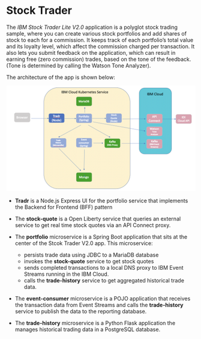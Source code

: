 # Stock Trader

The *IBM Stock Trader Lite V2.0*  application is a polyglot stock trading sample, where you can create various stock portfolios and add shares of stock to each for a commission. It keeps track of each portfolio’s total value and its loyalty level, which affect the commission charged per transaction. It also lets you submit feedback on the application, which can result in earning free (zero commission) trades, based on the tone of the feedback. (Tone is determined by calling the Watson Tone Analyzer).

The architecture of the  app is shown below:

![Architecture diagram](microservices-architecture.png)

* **Tradr** is a Node.js Express  UI for the portfolio service that implements the Backend for Frontend (BFF) pattern

* The **stock-quote** is a Open Liberty service that queries an external service to get real time stock quotes via an API Connect proxy.

* The **portfolio** microservice is a Spring Boot application that  sits at the center of the Stcok Trader V2.0 app. This microservice:

   * persists trade data  using JDBC to a MariaDB database
   * invokes the **stock-quote** service to get stock quotes
   * sends completed transactions to a local DNS proxy to IBM Event Streams running in the IBM Cloud.
   * calls the **trade-history** service to get aggregated historical trade data.

* The **event-consumer** microservice is a POJO application that receives the transaction data from  Event Streams and calls the  **trade-history** service to publish the data to the reporting database.

* The **trade-history** microservice is a Python Flask application the manages historical trading data in a PostgreSQL database.

